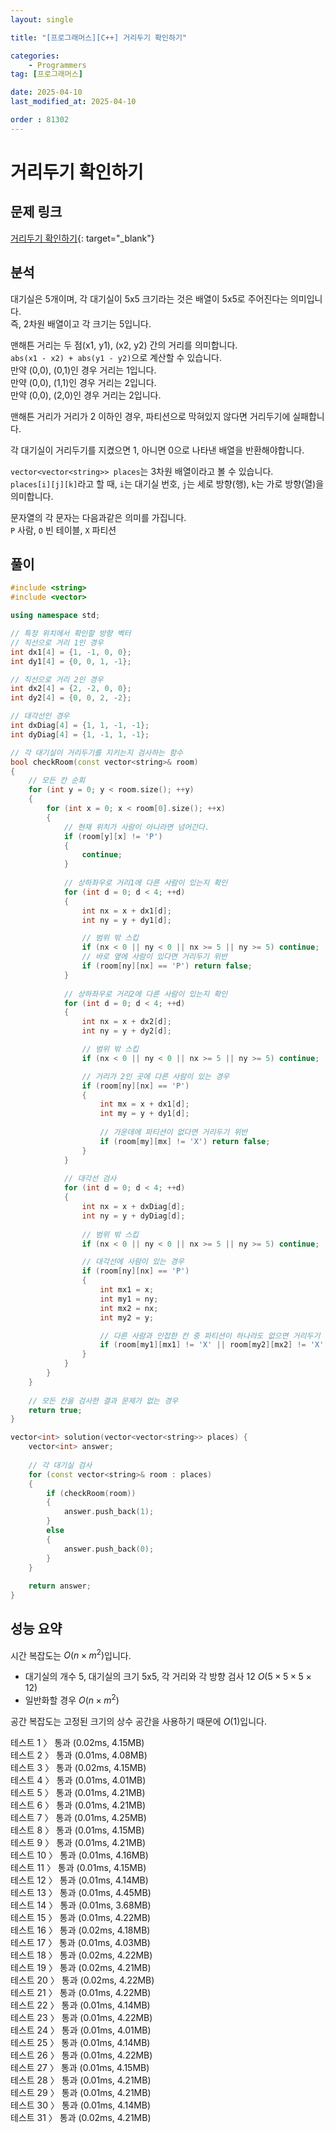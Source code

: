 ```yaml
---
layout: single

title: "[프로그래머스][C++] 거리두기 확인하기"

categories:
    - Programmers
tag: [프로그래머스]

date: 2025-04-10
last_modified_at: 2025-04-10

order : 81302
---
```


# 거리두기 확인하기

## 문제 링크

[거리두기 확인하기](https://school.programmers.co.kr/learn/courses/30/lessons/81302){: target="_blank"}

## 분석

대기실은 5개이며, 각 대기실이 5x5 크기라는 것은 배열이 5x5로 주어진다는 의미입니다.  
즉, 2차원 배열이고 각 크기는 5입니다.

맨해튼 거리는 두 점(x1, y1), (x2, y2) 간의 거리를 의미합니다.  
`abs(x1 - x2) + abs(y1 - y2)`으로 계산할 수 있습니다.  
만약 (0,0), (0,1)인 경우 거리는 1입니다.  
만약 (0,0), (1,1)인 경우 거리는 2입니다.  
만약 (0,0), (2,0)인 경우 거리는 2입니다.  

맨해튼 거리가 거리가 2 이하인 경우, 파티션으로 막혀있지 않다면 거리두기에 실패합니다.  

각 대기실이 거리두기를 지켰으면 1, 아니면 0으로 나타낸 배열을 반환해야합니다.

`vector<vector<string>> places`는 3차원 배열이라고 볼 수 있습니다.  
`places[i][j][k]`라고 할 때, `i`는 대기실 번호, `j`는 세로 방향(행), `k`는 가로 방향(열)을 의미합니다.

문자열의 각 문자는 다음과같은 의미를 가집니다.  
`P` 사람, `O` 빈 테이블, `X` 파티션

## 풀이

```cpp
#include <string>
#include <vector>

using namespace std;

// 특정 위치에서 확인할 방향 벡터
// 직선으로 거리 1인 경우
int dx1[4] = {1, -1, 0, 0};
int dy1[4] = {0, 0, 1, -1};

// 직선으로 거리 2인 경우
int dx2[4] = {2, -2, 0, 0};
int dy2[4] = {0, 0, 2, -2};

// 대각선인 경우
int dxDiag[4] = {1, 1, -1, -1};
int dyDiag[4] = {1, -1, 1, -1};

// 각 대기실이 거리두기를 지키는지 검사하는 함수
bool checkRoom(const vector<string>& room)
{
    // 모든 칸 순회
    for (int y = 0; y < room.size(); ++y)
    {
        for (int x = 0; x < room[0].size(); ++x)
        {
            // 현재 위치가 사람이 아니라면 넘어간다.
            if (room[y][x] != 'P')
            {
                continue;
            }
            
            // 상하좌우로 거리1에 다른 사람이 있는지 확인
            for (int d = 0; d < 4; ++d)
            {
                int nx = x + dx1[d];
                int ny = y + dy1[d];

                // 범위 밖 스킵
                if (nx < 0 || ny < 0 || nx >= 5 || ny >= 5) continue;
                // 바로 옆에 사람이 있다면 거리두기 위반
                if (room[ny][nx] == 'P') return false;
            }
            
            // 상하좌우로 거리2에 다른 사람이 있는지 확인
            for (int d = 0; d < 4; ++d)
            {
                int nx = x + dx2[d];
                int ny = y + dy2[d];

                // 범위 밖 스킵
                if (nx < 0 || ny < 0 || nx >= 5 || ny >= 5) continue;

                // 거리가 2인 곳에 다른 사람이 있는 경우
                if (room[ny][nx] == 'P')
                {
                    int mx = x + dx1[d];
                    int my = y + dy1[d];
                    
                    // 가운데에 파티션이 없다면 거리두기 위반
                    if (room[my][mx] != 'X') return false;
                }
            }
            
            // 대각선 검사
            for (int d = 0; d < 4; ++d)
            {
                int nx = x + dxDiag[d];
                int ny = y + dyDiag[d];
                
                // 범위 밖 스킵
                if (nx < 0 || ny < 0 || nx >= 5 || ny >= 5) continue;

                // 대각선에 사람이 있는 경우
                if (room[ny][nx] == 'P')
                {
                    int mx1 = x;
                    int my1 = ny;
                    int mx2 = nx;
                    int my2 = y;

                    // 다른 사람과 인접한 칸 중 파티션이 하나라도 없으면 거리두기 위반
                    if (room[my1][mx1] != 'X' || room[my2][mx2] != 'X') return false;
                }
            }
        }
    }
    
    // 모든 칸을 검사한 결과 문제가 없는 경우
    return true;
}

vector<int> solution(vector<vector<string>> places) {
    vector<int> answer;
    
    // 각 대기실 검사
    for (const vector<string>& room : places)
    {
        if (checkRoom(room))
        {
            answer.push_back(1);
        }
        else
        {
            answer.push_back(0);
        }
    }
    
    return answer;
}
```

## 성능 요약

시간 복잡도는 $O(n \times m^2)$입니다.

- 대기실의 개수 5, 대기실의 크기 5x5, 각 거리와 각 방향 검사 12 $O(5 \times 5 \times 5 \times 12)$
- 일반화할 경우 $O(n \times m^2)$

공간 복잡도는 고정된 크기의 상수 공간을 사용하기 때문에 $O(1)$입니다.

테스트 1 〉 통과 (0.02ms, 4.15MB)  
테스트 2 〉 통과 (0.01ms, 4.08MB)  
테스트 3 〉 통과 (0.02ms, 4.15MB)  
테스트 4 〉 통과 (0.01ms, 4.01MB)  
테스트 5 〉 통과 (0.01ms, 4.21MB)  
테스트 6 〉 통과 (0.01ms, 4.21MB)  
테스트 7 〉 통과 (0.01ms, 4.25MB)  
테스트 8 〉 통과 (0.01ms, 4.15MB)  
테스트 9 〉 통과 (0.01ms, 4.21MB)  
테스트 10 〉 통과 (0.01ms, 4.16MB)  
테스트 11 〉 통과 (0.01ms, 4.15MB)  
테스트 12 〉 통과 (0.01ms, 4.14MB)  
테스트 13 〉 통과 (0.01ms, 4.45MB)  
테스트 14 〉 통과 (0.01ms, 3.68MB)  
테스트 15 〉 통과 (0.01ms, 4.22MB)  
테스트 16 〉 통과 (0.02ms, 4.18MB)  
테스트 17 〉 통과 (0.01ms, 4.03MB)  
테스트 18 〉 통과 (0.02ms, 4.22MB)  
테스트 19 〉 통과 (0.02ms, 4.21MB)  
테스트 20 〉 통과 (0.02ms, 4.22MB)  
테스트 21 〉 통과 (0.01ms, 4.22MB)  
테스트 22 〉 통과 (0.01ms, 4.14MB)  
테스트 23 〉 통과 (0.01ms, 4.22MB)  
테스트 24 〉 통과 (0.01ms, 4.01MB)  
테스트 25 〉 통과 (0.01ms, 4.14MB)  
테스트 26 〉 통과 (0.01ms, 4.22MB)  
테스트 27 〉 통과 (0.01ms, 4.15MB)  
테스트 28 〉 통과 (0.01ms, 4.21MB)  
테스트 29 〉 통과 (0.01ms, 4.21MB)  
테스트 30 〉 통과 (0.01ms, 4.14MB)  
테스트 31 〉 통과 (0.02ms, 4.21MB)  